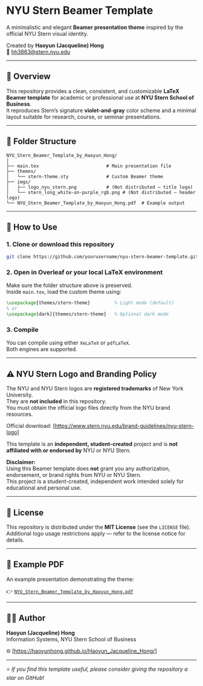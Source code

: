 # NYU Stern Beamer Template

A minimalistic and elegant **Beamer presentation theme** inspired by the official NYU Stern visual identity.

Created by **Haoyun (Jacqueline) Hong**  
📧 [hh3863@stern.nyu.edu](mailto:hh3863@stern.nyu.edu)

---

## 🎯 Overview

This repository provides a clean, consistent, and customizable **LaTeX Beamer template** for academic or professional use at **NYU Stern School of Business**.  
It reproduces Stern’s signature **violet-and-gray** color scheme and a minimal layout suitable for research, course, or seminar presentations.

---

## 📁 Folder Structure

```
NYU_Stern_Beamer_Template_by_Haoyun_Hong/
│
├── main.tex                         # Main presentation file
├── themes/
│   └── stern-theme.sty              # Custom Beamer theme
├── imgs/
│   ├── logo_nyu_stern.png           # (Not distributed — title logo)
│   └── stern_long_white-on-purple_rgb.png # (Not distributed — header logo)
└── NYU_Stern_Beamer_Template_by_Haoyun_Hong.pdf  # Example output
```

---

## 🧩 How to Use

### 1. Clone or download this repository
```bash
git clone https://github.com/yourusername/nyu-stern-beamer-template.git
```

### 2. Open in Overleaf or your local LaTeX environment

Make sure the folder structure above is preserved.  
Inside `main.tex`, load the custom theme using:

```latex
\usepackage{themes/stern-theme}         % Light mode (default)
% or
\usepackage[dark]{themes/stern-theme}   % Optional dark mode
```

### 3. Compile
You can compile using either `XeLaTeX` or `pdfLaTeX`.  
Both engines are supported.

---

## ⚠️ NYU Stern Logo and Branding Policy

The NYU and NYU Stern logos are **registered trademarks** of New York University.  
They are **not included** in this repository.  
You must obtain the official logo files directly from the NYU brand resources.

Official download: [https://www.stern.nyu.edu/brand-guidelines/nyu-stern-logo]

This template is an **independent, student-created** project and is **not affiliated with or endorsed by** NYU or NYU Stern.

**Disclaimer:**  
Using this Beamer template does **not** grant you any authorization, endorsement, or brand rights from NYU or NYU Stern.  
This project is a student-created, independent work intended solely for educational and personal use.

---

## 🪪 License

This repository is distributed under the **MIT License** (see the `LICENSE` file).  
Additional logo usage restrictions apply — refer to the license notice for details.

---

## 📘 Example PDF

An example presentation demonstrating the theme:

👉 [`NYU_Stern_Beamer_Template_by_Haoyun_Hong.pdf`](NYU_Stern_Beamer_Template_by_Haoyun_Hong.pdf)

---

## 👩‍💻 Author

**Haoyun (Jacqueline) Hong**  
Information Systems, NYU Stern School of Business

🌐 [https://haoyunhong.github.io/Haoyun_Jacqueline_Hong/]

---

⭐ *If you find this template useful, please consider giving the repository a star on GitHub!*
